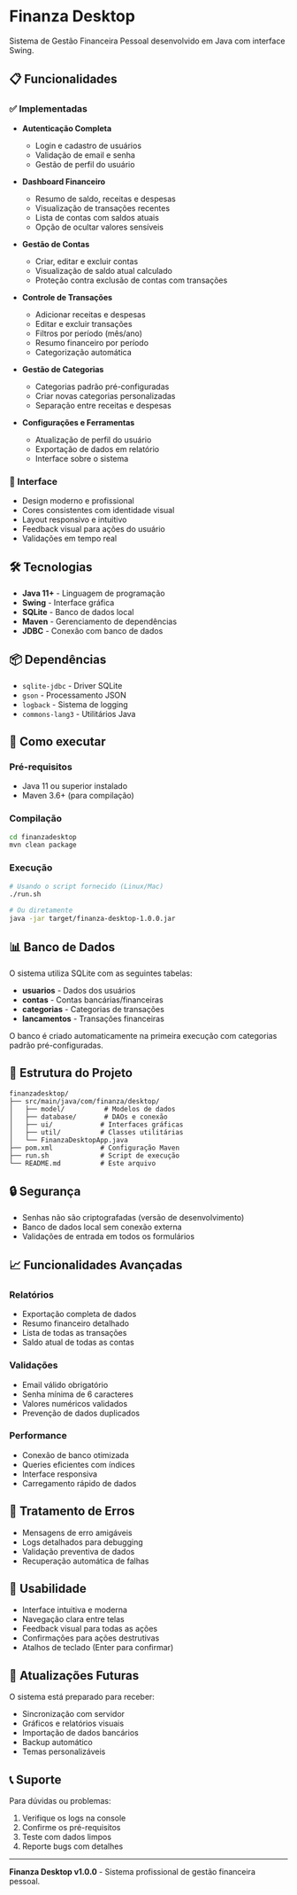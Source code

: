 # Finanza Desktop

Sistema de Gestão Financeira Pessoal desenvolvido em Java com interface Swing.

## 📋 Funcionalidades

### ✅ Implementadas
- **Autenticação Completa**
  - Login e cadastro de usuários
  - Validação de email e senha
  - Gestão de perfil do usuário

- **Dashboard Financeiro**
  - Resumo de saldo, receitas e despesas
  - Visualização de transações recentes
  - Lista de contas com saldos atuais
  - Opção de ocultar valores sensíveis

- **Gestão de Contas**
  - Criar, editar e excluir contas
  - Visualização de saldo atual calculado
  - Proteção contra exclusão de contas com transações

- **Controle de Transações**
  - Adicionar receitas e despesas
  - Editar e excluir transações
  - Filtros por período (mês/ano)
  - Resumo financeiro por período
  - Categorização automática

- **Gestão de Categorias**
  - Categorias padrão pré-configuradas
  - Criar novas categorias personalizadas
  - Separação entre receitas e despesas

- **Configurações e Ferramentas**
  - Atualização de perfil do usuário
  - Exportação de dados em relatório
  - Interface sobre o sistema

### 🎨 Interface
- Design moderno e profissional
- Cores consistentes com identidade visual
- Layout responsivo e intuitivo
- Feedback visual para ações do usuário
- Validações em tempo real

## 🛠️ Tecnologias

- **Java 11+** - Linguagem de programação
- **Swing** - Interface gráfica
- **SQLite** - Banco de dados local
- **Maven** - Gerenciamento de dependências
- **JDBC** - Conexão com banco de dados

## 📦 Dependências

- `sqlite-jdbc` - Driver SQLite
- `gson` - Processamento JSON
- `logback` - Sistema de logging
- `commons-lang3` - Utilitários Java

## 🚀 Como executar

### Pré-requisitos
- Java 11 ou superior instalado
- Maven 3.6+ (para compilação)

### Compilação
```bash
cd finanzadesktop
mvn clean package
```

### Execução
```bash
# Usando o script fornecido (Linux/Mac)
./run.sh

# Ou diretamente
java -jar target/finanza-desktop-1.0.0.jar
```

## 📊 Banco de Dados

O sistema utiliza SQLite com as seguintes tabelas:

- **usuarios** - Dados dos usuários
- **contas** - Contas bancárias/financeiras
- **categorias** - Categorias de transações
- **lancamentos** - Transações financeiras

O banco é criado automaticamente na primeira execução com categorias padrão pré-configuradas.

## 📁 Estrutura do Projeto

```
finanzadesktop/
├── src/main/java/com/finanza/desktop/
│   ├── model/          # Modelos de dados
│   ├── database/       # DAOs e conexão
│   ├── ui/            # Interfaces gráficas
│   ├── util/          # Classes utilitárias
│   └── FinanzaDesktopApp.java
├── pom.xml            # Configuração Maven
├── run.sh             # Script de execução
└── README.md          # Este arquivo
```

## 🔒 Segurança

- Senhas não são criptografadas (versão de desenvolvimento)
- Banco de dados local sem conexão externa
- Validações de entrada em todos os formulários

## 📈 Funcionalidades Avançadas

### Relatórios
- Exportação completa de dados
- Resumo financeiro detalhado
- Lista de todas as transações
- Saldo atual de todas as contas

### Validações
- Email válido obrigatório
- Senha mínima de 6 caracteres
- Valores numéricos validados
- Prevenção de dados duplicados

### Performance
- Conexão de banco otimizada
- Queries eficientes com índices
- Interface responsiva
- Carregamento rápido de dados

## 🐛 Tratamento de Erros

- Mensagens de erro amigáveis
- Logs detalhados para debugging
- Validação preventiva de dados
- Recuperação automática de falhas

## 📱 Usabilidade

- Interface intuitiva e moderna
- Navegação clara entre telas
- Feedback visual para todas as ações
- Confirmações para ações destrutivas
- Atalhos de teclado (Enter para confirmar)

## 🔄 Atualizações Futuras

O sistema está preparado para receber:
- Sincronização com servidor
- Gráficos e relatórios visuais
- Importação de dados bancários
- Backup automático
- Temas personalizáveis

## 📞 Suporte

Para dúvidas ou problemas:
1. Verifique os logs na console
2. Confirme os pré-requisitos
3. Teste com dados limpos
4. Reporte bugs com detalhes

---

**Finanza Desktop v1.0.0** - Sistema profissional de gestão financeira pessoal.